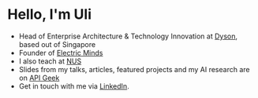 # Hello, I'm Uli

* Head of Enterprise Architecture & Technology Innovation at [Dyson](dyson.com), based out of Singapore
* Founder of [Electric Minds](https://www.electricminds.net/)
* I also teach at [NUS](https://www.nus.edu.sg/)
* Slides from my talks, articles, featured projects and my AI research are on [API Geek](https://apigeek.net/)
* Get in touch with me via [LinkedIn](https://www.linkedin.com/in/uhitzel/).
